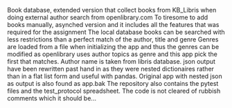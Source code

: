 Book database, extended version that collect books from KB_Libris when doing external author search from openlibrary.com
To tiresome to add books manually, asynched version and it includes all the features that was required for the assignment
The local database books can be searched with less restrictions than a perfect match of the author, title and genre
Genres are loaded from a file when initializing the app and thus the genres can be modified as openlibrary uses author topics
as genre and this app pick the first that matches. Author name is taken from libris database. json output have been rewritten
past hand in as they were nested dictionaires rather than in a flat list form and useful with pandas. Original app with nested 
json as output is also found as app.bak 
The repository also contains the pytest files and the test_protocol spreadsheet. The code is not cleared of rubbish comments which 
it should be...

